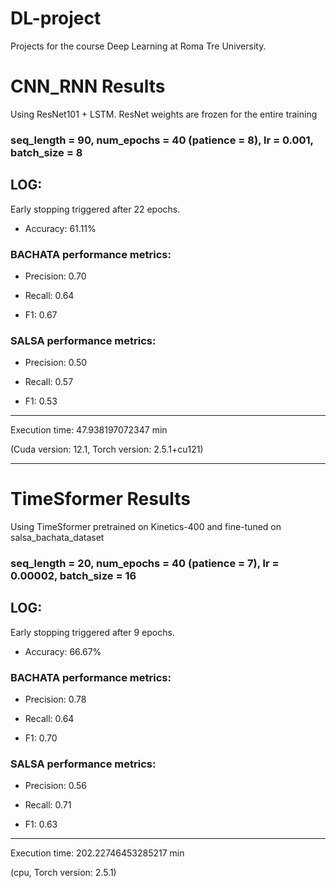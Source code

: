 # DL-project
Projects for the course Deep Learning at Roma Tre University.

# CNN_RNN Results
Using ResNet101 + LSTM. ResNet weights are frozen for the entire training
### seq_length = 90, num_epochs = 40 (patience = 8), lr = 0.001, batch_size = 8
## LOG:
Early stopping triggered after 22 epochs.

- Accuracy: 61.11%

### BACHATA performance metrics:

- Precision: 0.70

- Recall: 0.64

- F1: 0.67


### SALSA performance metrics:

- Precision: 0.50

- Recall: 0.57

- F1: 0.53
---
Execution time: 47.938197072347 min

(Cuda version: 12.1, Torch version: 2.5.1+cu121)


---

# TimeSformer Results
Using TimeSformer pretrained on Kinetics-400 and fine-tuned on salsa_bachata_dataset
### seq_length = 20, num_epochs = 40 (patience = 7), lr = 0.00002, batch_size = 16
## LOG:
Early stopping triggered after 9 epochs.

- Accuracy: 66.67%

### BACHATA performance metrics:

- Precision: 0.78

- Recall: 0.64

- F1: 0.70


### SALSA performance metrics:

- Precision: 0.56

- Recall: 0.71

- F1: 0.63

---

Execution time: 202.22746453285217 min

(cpu, Torch version: 2.5.1)